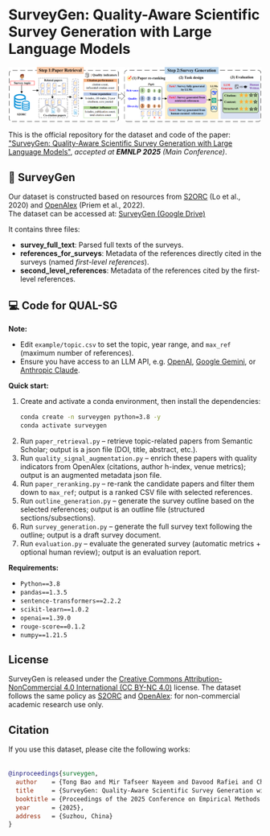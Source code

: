 # SurveyGen: Quality-Aware Scientific Survey Generation with Large Language Models

![SurveyGen Overview](./Code/SurveyGen.png)

This is the official repository for the dataset and code of the paper:  ["SurveyGen: Quality-Aware Scientific Survey Generation with Large Language Models"](https://arxiv.org/abs/2508.17647),  *accepted at **EMNLP 2025** (Main Conference)*.


## 📂 SurveyGen

Our dataset is constructed based on resources from [S2ORC](https://allenai.org/data/s2orc) (Lo et al., 2020) and [OpenAlex](https://openalex.org/) (Priem et al., 2022).  
The dataset can be accessed at:  [SurveyGen (Google Drive)](https://drive.google.com/drive/folders/1ky6FAd2rs9XPjmOrTMScPbPu_tBv4veh?usp=sharing)  

It contains three files:  

- **survey_full_text**: Parsed full texts of the surveys.  
- **references_for_surveys**: Metadata of the references directly cited in the surveys (named *first-level references*). 
- **second_level_references**: Metadata of the references cited by the first-level references.  

## 💻 Code for QUAL-SG

**Note:**  
- Edit `example/topic.csv` to set the topic, year range, and `max_ref` (maximum number of references).  
- Ensure you have access to an LLM API, e.g. [OpenAI](https://platform.openai.com/), [Google Gemini](https://ai.google/discover/gemini/), or [Anthropic Claude](https://www.anthropic.com/claude).  

**Quick start:**  
1. Create and activate a conda environment, then install the dependencies:  
   ```bash
   conda create -n surveygen python=3.8 -y
   conda activate surveygen
2. Run `paper_retrieval.py` – retrieve topic-related papers from Semantic Scholar; output is a json file (DOI, title, abstract, etc.).  
3. Run `quality_signal_augmentation.py` – enrich these papers with quality indicators from OpenAlex (citations, author h-index, venue metrics); output is an augmented metadata json file. 
4. Run `paper_reranking.py` – re-rank the candidate papers and filter them down to `max_ref`; output is a ranked CSV file with selected references.  
5. Run `outline_generation.py` – generate the survey outline based on the selected references; output is an outline file (structured sections/subsections).  
6. Run `survey_generation.py` – generate the full survey text following the outline; output is a draft survey document.  
6. Run `evaluation.py` – evaluate the generated survey (automatic metrics + optional human review); output is an evaluation report.  

**Requirements:** 

- `Python==3.8`  
- `pandas==1.3.5`  
- `sentence-transformers==2.2.2`  
- `scikit-learn==1.0.2`  
- `openai==1.39.0`  
- `rouge-score==0.1.2`  
- `numpy==1.21.5`
  
##  License
SurveyGen is released under the [Creative Commons Attribution-NonCommercial 4.0 International (CC BY-NC 4.0)](https://creativecommons.org/licenses/by-nc/4.0/legalcode) license.  The dataset follows the same policy as [S2ORC](https://allenai.org/data/s2orc) and [OpenAlex](https://openalex.org/): for non-commercial academic research use only.


## Citation

If you use this dataset, please cite the following works:

```bibtex

@inproceedings{surveygen,
  author    = {Tong Bao and Mir Tafseer Nayeem and Davood Rafiei and Chengzhi Zhang},
  title     = {SurveyGen: Quality-Aware Scientific Survey Generation with Large Language Models},
  booktitle = {Proceedings of the 2025 Conference on Empirical Methods in Natural Language Processing (EMNLP)},
  year      = {2025},
  address   = {Suzhou, China}
}
